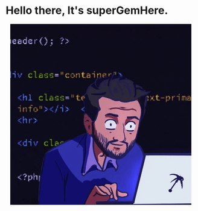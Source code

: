 # Hello there, It's superGemHere.

<div style="display: flex; justify-content:center; align-items: center; width=100%">

<img src="https://github.com/superGemHere/superGemHere/blob/main/giphy.gif"  alt="Super Gem Here GIF"/>

</div>  
<!--
**superGemHere/superGemHere** is a ✨ _special_ ✨ repository because its `README.md` (this file) appears on your GitHub profile.

Here are some ideas to get you started:

- 🔭 I’m currently working on ...
- 🌱 I’m currently learning ...
- 👯 I’m looking to collaborate on ...
- 🤔 I’m looking for help with ...
- 💬 Ask me about ...
- 📫 How to reach me: ...
- 😄 Pronouns: ...
- ⚡ Fun fact: ...
-->
